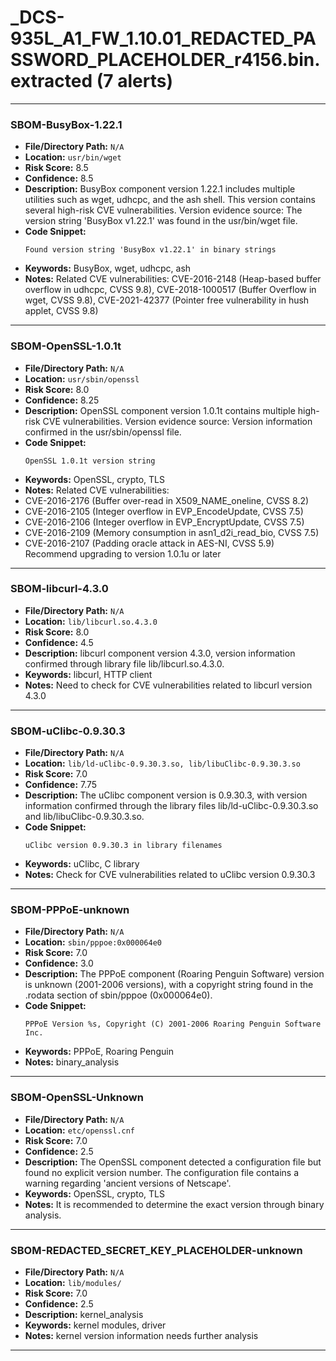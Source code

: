 # _DCS-935L_A1_FW_1.10.01_REDACTED_PASSWORD_PLACEHOLDER_r4156.bin.extracted (7 alerts)

---

### SBOM-BusyBox-1.22.1

- **File/Directory Path:** `N/A`
- **Location:** `usr/bin/wget`
- **Risk Score:** 8.5
- **Confidence:** 8.5
- **Description:** BusyBox component version 1.22.1 includes multiple utilities such as wget, udhcpc, and the ash shell. This version contains several high-risk CVE vulnerabilities. Version evidence source: The version string 'BusyBox v1.22.1' was found in the usr/bin/wget file.
- **Code Snippet:**
  ```
  Found version string 'BusyBox v1.22.1' in binary strings
  ```
- **Keywords:** BusyBox, wget, udhcpc, ash
- **Notes:** Related CVE vulnerabilities: CVE-2016-2148 (Heap-based buffer overflow in udhcpc, CVSS 9.8), CVE-2018-1000517 (Buffer Overflow in wget, CVSS 9.8), CVE-2021-42377 (Pointer free vulnerability in hush applet, CVSS 9.8)

---
### SBOM-OpenSSL-1.0.1t

- **File/Directory Path:** `N/A`
- **Location:** `usr/sbin/openssl`
- **Risk Score:** 8.0
- **Confidence:** 8.25
- **Description:** OpenSSL component version 1.0.1t contains multiple high-risk CVE vulnerabilities. Version evidence source: Version information confirmed in the usr/sbin/openssl file.
- **Code Snippet:**
  ```
  OpenSSL 1.0.1t version string
  ```
- **Keywords:** OpenSSL, crypto, TLS
- **Notes:** Related CVE vulnerabilities:
- CVE-2016-2176 (Buffer over-read in X509_NAME_oneline, CVSS 8.2)
- CVE-2016-2105 (Integer overflow in EVP_EncodeUpdate, CVSS 7.5)
- CVE-2016-2106 (Integer overflow in EVP_EncryptUpdate, CVSS 7.5)
- CVE-2016-2109 (Memory consumption in asn1_d2i_read_bio, CVSS 7.5)
- CVE-2016-2107 (Padding oracle attack in AES-NI, CVSS 5.9)
Recommend upgrading to version 1.0.1u or later

---
### SBOM-libcurl-4.3.0

- **File/Directory Path:** `N/A`
- **Location:** `lib/libcurl.so.4.3.0`
- **Risk Score:** 8.0
- **Confidence:** 4.5
- **Description:** libcurl component version 4.3.0, version information confirmed through library file lib/libcurl.so.4.3.0.
- **Keywords:** libcurl, HTTP client
- **Notes:** Need to check for CVE vulnerabilities related to libcurl version 4.3.0

---
### SBOM-uClibc-0.9.30.3

- **File/Directory Path:** `N/A`
- **Location:** `lib/ld-uClibc-0.9.30.3.so, lib/libuClibc-0.9.30.3.so`
- **Risk Score:** 7.0
- **Confidence:** 7.75
- **Description:** The uClibc component version is 0.9.30.3, with version information confirmed through the library files lib/ld-uClibc-0.9.30.3.so and lib/libuClibc-0.9.30.3.so.
- **Code Snippet:**
  ```
  uClibc version 0.9.30.3 in library filenames
  ```
- **Keywords:** uClibc, C library
- **Notes:** Check for CVE vulnerabilities related to uClibc version 0.9.30.3

---
### SBOM-PPPoE-unknown

- **File/Directory Path:** `N/A`
- **Location:** `sbin/pppoe:0x000064e0`
- **Risk Score:** 7.0
- **Confidence:** 3.0
- **Description:** The PPPoE component (Roaring Penguin Software) version is unknown (2001-2006 versions), with a copyright string found in the .rodata section of sbin/pppoe (0x000064e0).
- **Code Snippet:**
  ```
  PPPoE Version %s, Copyright (C) 2001-2006 Roaring Penguin Software Inc.
  ```
- **Keywords:** PPPoE, Roaring Penguin
- **Notes:** binary_analysis

---
### SBOM-OpenSSL-Unknown

- **File/Directory Path:** `N/A`
- **Location:** `etc/openssl.cnf`
- **Risk Score:** 7.0
- **Confidence:** 2.5
- **Description:** The OpenSSL component detected a configuration file but found no explicit version number. The configuration file contains a warning regarding 'ancient versions of Netscape'.
- **Keywords:** OpenSSL, crypto, TLS
- **Notes:** It is recommended to determine the exact version through binary analysis.

---
### SBOM-REDACTED_SECRET_KEY_PLACEHOLDER-unknown

- **File/Directory Path:** `N/A`
- **Location:** `lib/modules/`
- **Risk Score:** 7.0
- **Confidence:** 2.5
- **Description:** kernel_analysis
- **Keywords:** kernel modules, driver
- **Notes:** kernel version information needs further analysis

---
